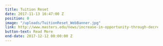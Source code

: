 ```yaml
---
title: Tuition Reset
date: 2017-11-13 16:47:00 Z
position: 0
image: "/uploads/TuitionReset_WebBanner.jpg"
link: http://www.masters.edu/news/increase-in-opportunity-through-decrease-in-tuition.html
button-text: Read More
end-date: 2017-12-12 00:00:00 Z
---
```


